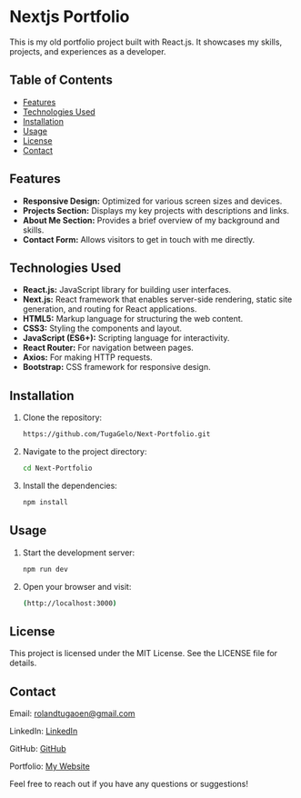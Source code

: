 # Nextjs Portfolio

This is my old portfolio project built with React.js. It showcases my skills, projects, and experiences as a developer.

## Table of Contents

- [Features](#features)
- [Technologies Used](#technologies-used)
- [Installation](#installation)
- [Usage](#usage)
- [License](#license)
- [Contact](#contact)

## Features

- **Responsive Design:** Optimized for various screen sizes and devices.
- **Projects Section:** Displays my key projects with descriptions and links.
- **About Me Section:** Provides a brief overview of my background and skills.
- **Contact Form:** Allows visitors to get in touch with me directly.

## Technologies Used

- **React.js:** JavaScript library for building user interfaces.
- **Next.js:** React framework that enables server-side rendering, static site generation, and routing for React applications.
- **HTML5:** Markup language for structuring the web content.
- **CSS3:** Styling the components and layout.
- **JavaScript (ES6+):** Scripting language for interactivity.
- **React Router:** For navigation between pages.
- **Axios:** For making HTTP requests.
- **Bootstrap:** CSS framework for responsive design.

## Installation

1. Clone the repository:
   ```bash
   https://github.com/TugaGelo/Next-Portfolio.git

2. Navigate to the project directory:
   ```bash
   cd Next-Portfolio
   
3. Install the dependencies:
   ```bash
   npm install

## Usage

1. Start the development server:
   ```bash
   npm run dev

2. Open your browser and visit:
   ```bash
   (http://localhost:3000)

## License
This project is licensed under the MIT License. See the LICENSE file for details.

## Contact
Email: rolandtugaoen@gmail.com

LinkedIn: [LinkedIn](https://www.linkedin.com/in/rabtugaoen/)

GitHub: [GitHub](https://github.com/TugaGelo)

Portfolio: [My Website](https://roland-tugaoen-portfolio.vercel.app)

Feel free to reach out if you have any questions or suggestions!
